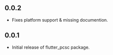 ## 0.0.2

* Fixes platform support & missing documention.

## 0.0.1

* Initial release of flutter_pcsc package.
